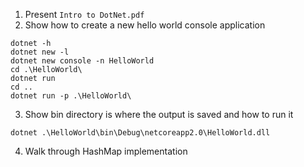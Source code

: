 1. Present `Intro to DotNet.pdf`
2. Show how to create a new hello world console application
```
dotnet -h
dotnet new -l
dotnet new console -n HelloWorld
cd .\HelloWorld\
dotnet run
cd ..
dotnet run -p .\HelloWorld\
```
3. Show bin directory is where the output is saved and how to run it
```
dotnet .\HelloWorld\bin\Debug\netcoreapp2.0\HelloWorld.dll
```
4. Walk through HashMap implementation